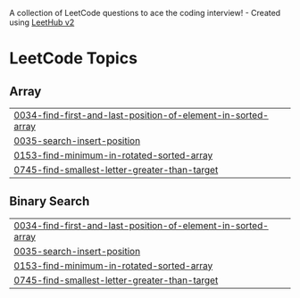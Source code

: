A collection of LeetCode questions to ace the coding interview! - Created using [LeetHub v2](https://github.com/arunbhardwaj/LeetHub-2.0)
<!---LeetCode Topics Start-->
# LeetCode Topics
## Array
|  |
| ------- |
| [0034-find-first-and-last-position-of-element-in-sorted-array](https://github.com/ayhanarashtasin/Binary-Search-Leetcode-GFG/tree/master/0034-find-first-and-last-position-of-element-in-sorted-array) |
| [0035-search-insert-position](https://github.com/ayhanarashtasin/Binary-Search-Leetcode-GFG/tree/master/0035-search-insert-position) |
| [0153-find-minimum-in-rotated-sorted-array](https://github.com/ayhanarashtasin/Binary-Search-Leetcode-GFG/tree/master/0153-find-minimum-in-rotated-sorted-array) |
| [0745-find-smallest-letter-greater-than-target](https://github.com/ayhanarashtasin/Binary-Search-Leetcode-GFG/tree/master/0745-find-smallest-letter-greater-than-target) |
## Binary Search
|  |
| ------- |
| [0034-find-first-and-last-position-of-element-in-sorted-array](https://github.com/ayhanarashtasin/Binary-Search-Leetcode-GFG/tree/master/0034-find-first-and-last-position-of-element-in-sorted-array) |
| [0035-search-insert-position](https://github.com/ayhanarashtasin/Binary-Search-Leetcode-GFG/tree/master/0035-search-insert-position) |
| [0153-find-minimum-in-rotated-sorted-array](https://github.com/ayhanarashtasin/Binary-Search-Leetcode-GFG/tree/master/0153-find-minimum-in-rotated-sorted-array) |
| [0745-find-smallest-letter-greater-than-target](https://github.com/ayhanarashtasin/Binary-Search-Leetcode-GFG/tree/master/0745-find-smallest-letter-greater-than-target) |
<!---LeetCode Topics End-->